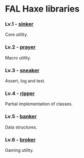 # FAL Haxe libraries

### Lv.1 - [sinker](https://github.com/fal-works/sinker)

Core utility.

### Lv.2 - [prayer](https://github.com/fal-works/prayer)

Macro utility.

### Lv.3 - [sneaker](https://github.com/fal-works/sneaker)

Assert, log and test.

### Lv.4 - [ripper](https://github.com/fal-works/ripper)

Partial implementation of classes.

### Lv.5 - [banker](https://github.com/fal-works/banker)

Data structures.

### Lv.6 - [broker](https://github.com/fal-works/broker)

Gaming utility.
